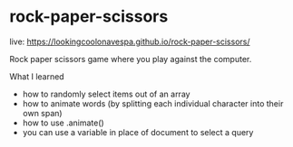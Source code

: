 # rock-paper-scissors
live: https://lookingcoolonavespa.github.io/rock-paper-scissors/

Rock paper scissors game where you play against the computer.

What I learned
- how to randomly select items out of an array
- how to animate words (by splitting each individual character into their own span)
- how to use .animate()
- you can use a variable in place of document to select a query
